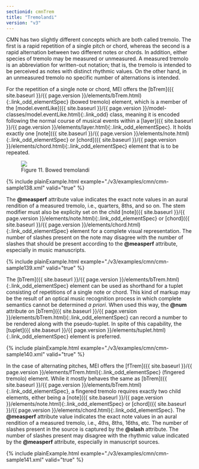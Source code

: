 ```yaml
---
sectionid: cmnTrem
title: "Tremolandi"
version: "v3"
---
```





CMN has two slightly different concepts which are both called tremolo. The
first is a rapid repetition of a single pitch or chord, whereas the second is a rapid
alternation between two different notes or chords. In addition, either species of
tremolo
may be measured or unmeasured. A measured tremolo is an
abbreviation for written-out notation; that is, the tremolo is intended to be perceived
as
notes with distinct rhythmic values. On the other hand, in an unmeasured tremolo no
specific number of alternations is intended.

For the repetition of a single note or chord, MEI offers the [bTrem]({{ site.baseurl }}/{{ page.version }}/elements/bTrem.html){:.link_odd_elementSpec}
(bowed tremolo) element, which is a member of the [model.eventLike]({{ site.baseurl }}/{{ page.version }}/model-classes/model.eventLike.html){:.link_odd} class, meaning it is encoded following the normal course of
musical events within a [layer]({{ site.baseurl }}/{{ page.version }}/elements/layer.html){:.link_odd_elementSpec}. It holds exactly one [note]({{ site.baseurl }}/{{ page.version }}/elements/note.html){:.link_odd_elementSpec} or [chord]({{ site.baseurl }}/{{ page.version }}/elements/chord.html){:.link_odd_elementSpec} element that is to be repeated.

<figure class="figure">
   <img src="../../../../guidelines/v3/Images/ExampleImages/btrem-a-20100510.png" class="img-responsive"></img>
   <figcaption class="figure-caption">Figure 11. Bowed tremolandi</figcaption>
</figure>
{% include plainExample.html example="./v3/examples/cmn/cmn-sample138.xml" valid="true" %}


The **@measperf** attribute value indicates the exact note values in an aural
rendition of a measured tremolo, i.e., quarters, 8ths, and so on. The stem modifier
must
also be explicity set on the child [note]({{ site.baseurl }}/{{ page.version }}/elements/note.html){:.link_odd_elementSpec} or [chord]({{ site.baseurl }}/{{ page.version }}/elements/chord.html){:.link_odd_elementSpec} element for a complete visual representation. The number of slashes present
on the note may disagree with the number of slashes that should be present according
to
the **@measperf** attribute, especially in music manuscripts.

{% include plainExample.html example="./v3/examples/cmn/cmn-sample139.xml" valid="true" %}


The [bTrem]({{ site.baseurl }}/{{ page.version }}/elements/bTrem.html){:.link_odd_elementSpec} element can be used as shorthand for a tuplet consisting
of repetitions of a single note or chord. This kind of markup may be the result of
an
optical music recognition process in which complete semantics cannot be determined
*a priori*. When used this way, the **@num** attribute on [bTrem]({{ site.baseurl }}/{{ page.version }}/elements/bTrem.html){:.link_odd_elementSpec} can record a number to be rendered along with the pseudo-tuplet.
In spite of this capability, the [tuplet]({{ site.baseurl }}/{{ page.version }}/elements/tuplet.html){:.link_odd_elementSpec} element is preferred.

{% include plainExample.html example="./v3/examples/cmn/cmn-sample140.xml" valid="true" %}


In the case of alternating pitches, MEI offers the [fTrem]({{ site.baseurl }}/{{ page.version }}/elements/fTrem.html){:.link_odd_elementSpec} (fingered
tremolo) element. While it mostly behaves the same as [bTrem]({{ site.baseurl }}/{{ page.version }}/elements/bTrem.html){:.link_odd_elementSpec}, a
fingered tremolo requires exactly two child elements, either being a [note]({{ site.baseurl }}/{{ page.version }}/elements/note.html){:.link_odd_elementSpec} or [chord]({{ site.baseurl }}/{{ page.version }}/elements/chord.html){:.link_odd_elementSpec}. The **@measperf** attribute value
indicates the exact note values in an aural rendition of a measured tremolo, i.e.,
4ths,
8ths, 16ths, etc. The number of slashes present in the source is captured by the
**@slash** attribute. The number of slashes present may disagree with the rhythmic
value indicated by the **@measperf** attribute, especially in manuscript
sources.


{% include plainExample.html example="./v3/examples/cmn/cmn-sample141.xml" valid="true" %}


